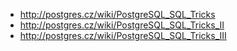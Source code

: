 - http://postgres.cz/wiki/PostgreSQL_SQL_Tricks
- http://postgres.cz/wiki/PostgreSQL_SQL_Tricks_II
- http://postgres.cz/wiki/PostgreSQL_SQL_Tricks_III
